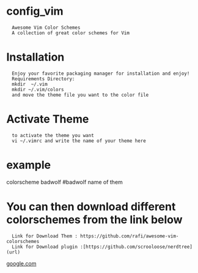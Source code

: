 
# config_vim

      Awesome Vim Color Schemes
      A collection of great color schemes for Vim

# Installation
      Enjoy your favorite packaging manager for installation and enjoy!
      Requirements Directory:
      mkdir  ~/.vim
      mkdir ~/.vim/colors
      and move the theme file you want to the color file

# Activate Theme
      to activate the theme you want																															
      vi ~/.vimrc and write the name of your theme here
#   example
colorscheme badwolf    #badwolf name of them
# You can then download different colorschemes from the link below
      Link for Download Them : https://github.com/rafi/awesome-vim-colorschemes
      Link for Download plugin :[https://github.com/scrooloose/nerdtree](url)
  [google.com](url)
  

